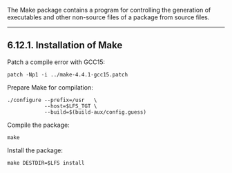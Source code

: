 The Make package contains a program for controlling the generation of executables and other non-source files of a package from source files.

---
## 6.12.1. Installation of Make

Patch a compile error with GCC15:

```shell
patch -Np1 -i ../make-4.4.1-gcc15.patch
```

Prepare Make for compilation:

```shell
./configure --prefix=/usr   \
            --host=$LFS_TGT \
            --build=$(build-aux/config.guess)
```

Compile the package:

```shell
make
```

Install the package:

```shell
make DESTDIR=$LFS install
```